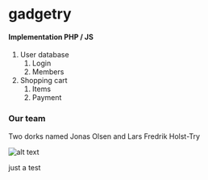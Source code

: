 # gadgetry

  #### Implementation PHP / JS
  1. User database
      1. Login
      1. Members
  1. Shopping cart
      1. Items
      1. Payment
      
  ### Our team
  Two dorks named Jonas Olsen and Lars Fredrik Holst-Try
  
  ![alt text](  https://scontent-arn2-1.xx.fbcdn.net/v/t34.0-12/18870951_10203049260747825_1345273871_n.png?oh=baf7b1cdafb4b0387252cc6444157934&oe=593474CD )
  
  
  just a test
  
  
  
  
